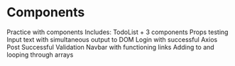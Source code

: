 # Components
Practice with components
Includes: 
TodoList + 3 components
Props testing
Input text with simultaneous output to DOM
Login with successful Axios Post
Successful Validation
Navbar with functioning links
Adding to and looping through arrays
